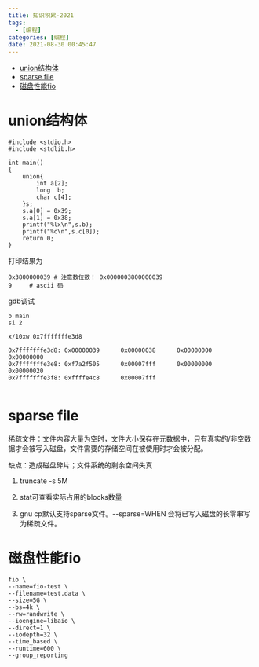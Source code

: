 ```yaml
---
title: 知识积累-2021
tags:
  - [编程]
categories: [编程]
date: 2021-08-30 00:45:47
---
```


<center> </center>

<!-- more -->


- [union结构体](#union结构体)
- [sparse file](#sparse-file)
- [磁盘性能fio](#磁盘性能fio)

# union结构体

```
#include <stdio.h>
#include <stdlib.h>

int main()
{
    union{
        int a[2];
        long  b;
        char c[4];
    }s;
    s.a[0] = 0x39;
    s.a[1] = 0x38;
    printf("%lx\n",s.b);
    printf("%c\n",s.c[0]);
    return 0;
}
```

打印结果为
```
0x3800000039 # 注意数位数！ 0x0000003800000039
9     # ascii 码
```

gdb调试
```
b main
si 2

x/10xw 0x7fffffffe3d8

0x7fffffffe3d8: 0x00000039      0x00000038      0x00000000      0x00000000
0x7fffffffe3e8: 0xf7a2f505      0x00007fff      0x00000000      0x00000020
0x7fffffffe3f8: 0xffffe4c8      0x00007fff


```

# sparse file
稀疏文件：文件内容大量为空时，文件大小保存在元数据中，只有真实的/非空数据才会被写入磁盘，文件需要的存储空间在被使用时才会被分配。

缺点：造成磁盘碎片；文件系统的剩余空间失真

1. truncate -s 5M <filename>
 
2. stat可查看实际占用的blocks数量

3. gnu cp默认支持sparse文件。--sparse=WHEN 会将已写入磁盘的长零串写为稀疏文件。

# 磁盘性能fio

```
fio \
--name=fio-test \
--filename=test.data \
--size=5G \
--bs=4k \
--rw=randwrite \
--ioengine=libaio \
--direct=1 \
--iodepth=32 \
--time_based \
--runtime=600 \
--group_reporting
```